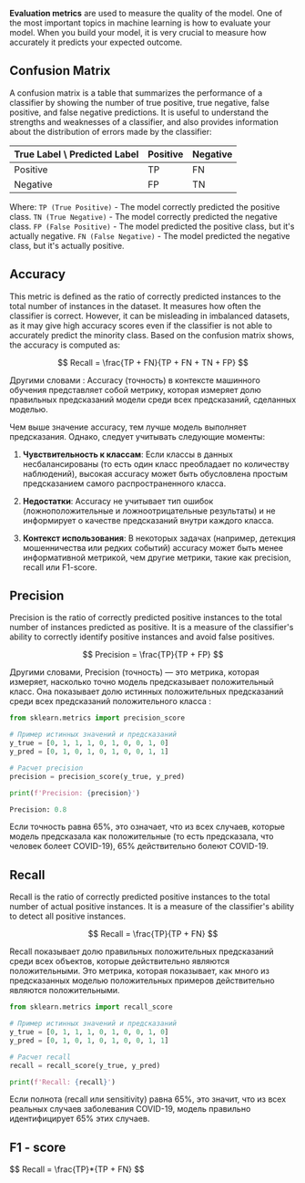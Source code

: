 **Evaluation metrics** are used to measure the quality of the model. One of the most important topics in machine learning is how to evaluate your model. When you build your model, it is very crucial to measure how accurately it predicts your expected outcome.

<h2>Confusion Matrix</h2>
A confusion matrix is a table that summarizes the performance of a classifier by showing the number of true positive, true negative, false positive, and false negative predictions. It is useful to understand the strengths and weaknesses of a classifier, and also provides information about the distribution of errors made by the classifier:

| True Label \ Predicted Label | Positive | Negative |
| ---------------------------- | -------- | -------- |
| Positive                     | TP       | FN       |
| Negative                     | FP       | TN       |

Where:
`TP (True Positive)` - The model correctly predicted the positive class.
`TN (True Negative)` - The model correctly predicted the negative class.
`FP (False Positive)` - The model predicted the positive class, but it's actually negative.
`FN (False Negative)` - The model predicted the negative class, but it's actually positive.


<h2>Accuracy</h2>
This metric is defined as the ratio of correctly predicted instances to the total number of instances in the dataset. It measures how often the classifier is correct. However, it can be misleading in imbalanced datasets, as it may give high accuracy scores even if the classifier is not able to accurately predict the minority class. Based on the confusion matrix shows, the accuracy is computed as:

$$
Recall = \frac{TP + FN}{TP + FN + TN + FP}
$$

Другими словами : Accuracy (точность) в контексте машинного обучения представляет собой метрику, которая измеряет долю правильных предсказаний модели среди всех предсказаний, сделанных моделью.

Чем выше значение accuracy, тем лучше модель выполняет предсказания. Однако, следует учитывать следующие моменты:

1. **Чувствительность к классам**: Если классы в данных несбалансированы (то есть один класс преобладает по количеству наблюдений), высокая accuracy может быть обусловлена простым предсказанием самого распространенного класса.

2. **Недостатки**: Accuracy не учитывает тип ошибок (ложноположительные и ложноотрицательные результаты) и не информирует о качестве предсказаний внутри каждого класса.

3. **Контекст использования**: В некоторых задачах (например, детекция мошенничества или редких событий) accuracy может быть менее информативной метрикой, чем другие метрики, такие как precision, recall или F1-score.


<h2>Precision</h2>
Precision is the ratio of correctly predicted positive instances to the total number of instances predicted as positive. It is a measure of the classifier's ability to correctly identify positive instances and avoid false positives.

$$
Precision = \frac{TP}{TP + FP}
$$

Другими словами, Precision (точность) — это метрика, которая измеряет, насколько точно модель предсказывает положительный класс. Она показывает долю истинных положительных предсказаний среди всех предсказаний положительного класса : 

```python 
from sklearn.metrics import precision_score

# Пример истинных значений и предсказаний
y_true = [0, 1, 1, 1, 0, 1, 0, 0, 1, 0]
y_pred = [0, 1, 0, 1, 0, 1, 0, 0, 1, 1]

# Расчет precision
precision = precision_score(y_true, y_pred)

print(f'Precision: {precision}')

Precision: 0.8
```

Если точность равна 65%, это означает, что из всех случаев, которые модель предсказала как положительные (то есть предсказала, что человек болеет COVID-19), 65% действительно болеют COVID-19.

<h2>Recall</h2>
Recall is the ratio of correctly predicted positive instances to the total number of actual positive instances. It is a measure of the classifier's ability to detect all positive instances.

$$
Recall = \frac{TP}{TP + FN}
$$

Recall показывает долю правильных положительных предсказаний среди всех объектов, которые действительно являются положительными. Это метрика, которая показывает, как много из предсказанных моделью положительных примеров действительно являются положительными.

```python 
from sklearn.metrics import recall_score

# Пример истинных значений и предсказаний
y_true = [0, 1, 1, 1, 0, 1, 0, 0, 1, 0]
y_pred = [0, 1, 0, 1, 0, 1, 0, 0, 1, 1]

# Расчет recall
recall = recall_score(y_true, y_pred)

print(f'Recall: {recall}')
```

Если полнота (recall или sensitivity) равна 65%, это значит, что из всех реальных случаев заболевания COVID-19, модель правильно идентифицирует 65% этих случаев.

<h2>F1 - score</h2>
$$
Recall = \frac{TP}*{TP + FN}
$$